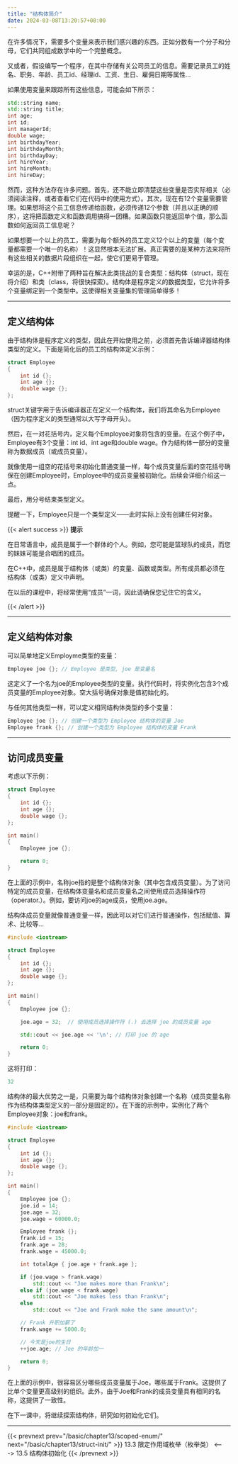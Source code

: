 ```yaml
---
title: "结构体简介"
date: 2024-03-08T13:20:57+08:00
---
```


在许多情况下，需要多个变量来表示我们感兴趣的东西。正如分数有一个分子和分母，它们共同组成数学中的一个完整概念。

又或者，假设编写一个程序，在其中存储有关公司员工的信息。需要记录员工的姓名、职务、年龄、员工id、经理id、工资、生日、雇佣日期等属性…

如果使用变量来跟踪所有这些信息，可能会如下所示：

```C++
std::string name;
std::string title;
int age;
int id;
int managerId;
double wage;
int birthdayYear;
int birthdayMonth;
int birthdayDay;
int hireYear;
int hireMonth;
int hireDay;
```

然而，这种方法存在许多问题。首先，还不能立即清楚这些变量是否实际相关（必须阅读注释，或者查看它们在代码中的使用方式）。其次，现在有12个变量需要管理。如果想将这个员工信息传递给函数，必须传递12个参数（并且以正确的顺序），这将把函数定义和函数调用搞得一团糟。如果函数只能返回单个值，那么函数如何返回员工信息呢？

如果想要一个以上的员工，需要为每个额外的员工定义12个以上的变量（每个变量都需要一个唯一的名称）！这显然根本无法扩展。真正需要的是某种方法来将所有这些相关的数据片段组织在一起，使它们更易于管理。

幸运的是，C++附带了两种旨在解决此类挑战的复合类型：结构体（struct，现在将介绍）和类（class，将很快探索）。结构体是程序定义的数据类型，它允许将多个变量绑定到一个类型中。这使得相关变量集的管理简单得多！

***
## 定义结构体

由于结构体是程序定义的类型，因此在开始使用之前，必须首先告诉编译器结构体类型的定义。下面是简化后的员工的结构体定义示例：

```C++
struct Employee
{
    int id {};
    int age {};
    double wage {};
};
```

struct关键字用于告诉编译器正在定义一个结构体，我们将其命名为Employee（因为程序定义的类型通常以大写字母开头）。

然后，在一对花括号内，定义每个Employee对象将包含的变量。在这个例子中，Employee有3个变量：int id、int age和double wage。作为结构体一部分的变量称为数据成员（或成员变量）。

就像使用一组空的花括号来初始化普通变量一样，每个成员变量后面的空花括号确保在创建Employee时，Employee中的成员变量被初始化。后续会详细介绍这一点。

最后，用分号结束类型定义。

提醒一下，Employee只是一个类型定义——此时实际上没有创建任何对象。

{{< alert success >}}
**提示**

在日常语言中，成员是属于一个群体的个人。例如，您可能是篮球队的成员，而您的妹妹可能是合唱团的成员。

在C++中，成员是属于结构体（或类）的变量、函数或类型。所有成员都必须在结构体（或类）定义中声明。

在以后的课程中，将经常使用“成员”一词，因此请确保您记住它的含义。

{{< /alert >}}

***
## 定义结构体对象

可以简单地定义Employme类型的变量：

```C++
Employee joe {}; // Employee 是类型, joe 是变量名
```

这定义了一个名为joe的Employee类型的变量。执行代码时，将实例化包含3个成员变量的Employee对象。空大括号确保对象是值初始化的。

与任何其他类型一样，可以定义相同结构体类型的多个变量：

```C++
Employee joe {}; // 创建一个类型为 Employee 结构体的变量 Joe
Employee frank {}; // 创建一个类型为 Employee 结构体的变量 Frank
```

***
## 访问成员变量

考虑以下示例：

```C++
struct Employee
{
    int id {};
    int age {};
    double wage {};
};

int main()
{
    Employee joe {};

    return 0;
}
```

在上面的示例中，名称joe指的是整个结构体对象（其中包含成员变量）。为了访问特定的成员变量，在结构体变量名和成员变量名之间使用成员选择操作符（operator.）。例如，要访问joe的age成员，使用joe.age。

结构体成员变量就像普通变量一样，因此可以对它们进行普通操作，包括赋值、算术、比较等…

```C++
#include <iostream>

struct Employee
{
    int id {};
    int age {};
    double wage {};
};

int main()
{
    Employee joe {};

    joe.age = 32;  // 使用成员选择操作符 (.) 去选择 joe 的成员变量 age

    std::cout << joe.age << '\n'; // 打印 joe 的 age

    return 0;
}
```

这将打印：

```C++
32
```

结构体的最大优势之一是，只需要为每个结构体对象创建一个名称（成员变量名称作为结构体类型定义的一部分是固定的）。在下面的示例中，实例化了两个Employee对象：joe和frank。

```C++
#include <iostream>

struct Employee
{
    int id {};
    int age {};
    double wage {};
};

int main()
{
    Employee joe {};
    joe.id = 14;
    joe.age = 32;
    joe.wage = 60000.0;

    Employee frank {};
    frank.id = 15;
    frank.age = 28;
    frank.wage = 45000.0;

    int totalAge { joe.age + frank.age };

    if (joe.wage > frank.wage)
        std::cout << "Joe makes more than Frank\n";
    else if (joe.wage < frank.wage)
        std::cout << "Joe makes less than Frank\n";
    else
        std::cout << "Joe and Frank make the same amount\n";

    // Frank 升职加薪了
    frank.wage += 5000.0;

    // 今天是joe的生日
    ++joe.age; // Joe 的年龄加一

    return 0;
}
```

在上面的示例中，很容易区分哪些成员变量属于Joe，哪些属于Frank。这提供了比单个变量更高级别的组织。此外，由于Joe和Frank的成员变量具有相同的名称，这提供了一致性。

在下一课中，将继续探索结构体，研究如何初始化它们。

***

{{< prevnext prev="/basic/chapter13/scoped-enum/" next="/basic/chapter13/struct-init/" >}}
13.3 限定作用域枚举（枚举类）
<--->
13.5 结构体初始化
{{< /prevnext >}}
